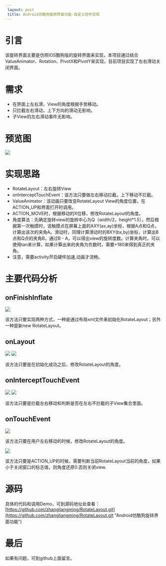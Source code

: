 ```yaml
---
 layout: post
 title: Android仿酷狗旋转界面功能-自定义控件实现
---
```

# 引言 #
该旋转界面主要是仿照IOS酷狗版的旋转界面来实现，本项目通过结合ValueAnimator、Rotation、PivotX和PivotY来实现，目前项目实现了左右滑动关闭界面。
# 需求 #
- 在界面上左右滑，View的角度根据手势移动。
- 只拦截左右滑动，上下方向的滑动无影响。
- 子View的左右滑动事件无影响。
# 预览图 #
![](https://camo.githubusercontent.com/4761feaf1cc033cfc48d5bb0c90b3048744c019e/68747470733a2f2f692e696d6775722e636f6d2f75446c57516f4b2e706e67)
# 实现思路 #
- RotateLayout：左右旋转View
- onInterceptTouchEvent：该方法只要做左右移动拦截，上下移动不拦截。
- ValueAnimator：该动画只要改变RotateLayout View的角度位置，在ACTION_UP和界面打开时调用。
- ACTION_MOVE时，根据移动的X位移，修改RotateLayout的角度。
- 角度算法：先确定旋转view的旋转中心为Q（width/2，height*1.5），然后根据第一次触摸时，该触摸点在屏幕上面的AXY(ax,ay)坐标，根据A点和Q点，计算出该次的夹角A。滑动时，同理计算滑动时的BXY(bx,by)坐标，计算出B点和Q点的夹角B，通过B - A，可以得出view的旋转度数。计算夹角时，可以使用tan来计算，如果计算出来的夹角为负数时，需要+180来得到真正的夹角。
- 注意，需要activity开启硬件加速,动画才流畅。

# 主要代码分析 #
## onFinishInflate ##
![](https://i.imgur.com/jF57JER.png)

该方法只要实现两种方式，一种是通过布局xml文件来初始化RotateLayout；另外一种是新new RotateLayout。
## onLayout ##
![](https://i.imgur.com/4yEWiea.png)
![](https://i.imgur.com/9Aek5SV.png)

该方法只要是在初始化成功之后，修改RotateLayout的角度。
## onInterceptTouchEvent ##
![](https://i.imgur.com/zefxuu6.png)
![](https://i.imgur.com/ldLebXL.png)

该方法只要是拦截左右移动和判断是否在左右不拦截的子View集合里面。
## onTouchEvent ##
![](https://i.imgur.com/wGbGhFw.png)

该方法只要在用户左右移动的时候，修改RotateLayout的角度。

![](https://i.imgur.com/3eOuxVn.png)

该方法只要是ACTION_UP的时候，需要判断当前RotateLayout当前的角度，如果小于关闭窗口的标志值，则角度还原0.否则关闭view.

# 源码 #
具体的代码和调用Demo，可到源码地址处查看：
[https://github.com/zhangliangming/RotateLayout.git](https://github.com/zhangliangming/RotateLayout.git "Android仿酷狗旋转界面功能")
# 最后 #
如果有问题，可到github上面留言。